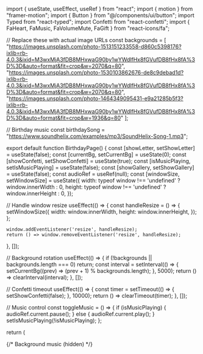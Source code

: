 import { useState, useEffect, useRef } from "react";
import { motion } from "framer-motion";
import { Button } from "@/components/ui/button";
import Typed from "react-typed";
import Confetti from "react-confetti";
import { FaHeart, FaMusic, FaVolumeMute, FaGift } from "react-icons/fa";

// Replace these with actual image URLs
const backgrounds = [
  "https://images.unsplash.com/photo-1513151233558-d860c5398176?ixlib=rb-4.0.3&ixid=M3wxMjA3fDB8MHxwaG90by1wYWdlfHx8fGVufDB8fHx8fA%3D%3D&auto=format&fit=crop&w=2070&q=80",
  "https://images.unsplash.com/photo-1530103862676-de8c9debad1d?ixlib=rb-4.0.3&ixid=M3wxMjA3fDB8MHxwaG90by1wYWdlfHx8fGVufDB8fHx8fA%3D%3D&auto=format&fit=crop&w=2070&q=80",
  "https://images.unsplash.com/photo-1464349095431-e9a21285b5f3?ixlib=rb-4.0.3&ixid=M3wxMjA3fDB8MHxwaG90by1wYWdlfHx8fGVufDB8fHx8fA%3D%3D&auto=format&fit=crop&w=1936&q=80"
];

// Birthday music
const birthdaySong = "https://www.soundhelix.com/examples/mp3/SoundHelix-Song-1.mp3";

export default function BirthdayPage() {
  const [showLetter, setShowLetter] = useState(false);
  const [currentBg, setCurrentBg] = useState(0);
  const [showConfetti, setShowConfetti] = useState(true);
  const [isMusicPlaying, setIsMusicPlaying] = useState(false);
  const [showGallery, setShowGallery] = useState(false);
  const audioRef = useRef(null);
  const [windowSize, setWindowSize] = useState({
    width: typeof window !== 'undefined' ? window.innerWidth : 0,
    height: typeof window !== 'undefined' ? window.innerHeight : 0,
  });

  // Handle window resize
  useEffect(() => {
    const handleResize = () => {
      setWindowSize({
        width: window.innerWidth,
        height: window.innerHeight,
      });
    };

    window.addEventListener('resize', handleResize);
    return () => window.removeEventListener('resize', handleResize);
  }, []);

  // Background rotation
  useEffect(() => {
    if (!backgrounds || backgrounds.length === 0) return;
    const interval = setInterval(() => {
      setCurrentBg((prev) => (prev + 1) % backgrounds.length);
    }, 5000);
    return () => clearInterval(interval);
  }, []);

  // Confetti timeout
  useEffect(() => {
    const timer = setTimeout(() => {
      setShowConfetti(false);
    }, 10000);
    return () => clearTimeout(timer);
  }, []);

  // Music control
  const toggleMusic = () => {
    if (isMusicPlaying) {
      audioRef.current.pause();
    } else {
      audioRef.current.play();
    }
    setIsMusicPlaying(!isMusicPlaying);
  };

  return (
    <div className="relative">
      {/* Background music (hidden) */}
      <audio ref={audioRef} loop src={birthdaySong} />

      {/* Confetti */}
      {showConfetti && (
        <Confetti
          width={windowSize.width}
          height={windowSize.height}
          recycle={false}
          numberOfPieces={500}
        />
      )}

      {/* Main content */}
      <motion.div 
        className="min-h-screen flex flex-col items-center justify-center bg-cover bg-center text-center relative overflow-hidden"
        style={{ 
          backgroundImage: `url(${backgrounds[currentBg]})`,
          backgroundColor: "#111",
          backgroundSize: "cover",
          backgroundPosition: "center",
          transition: "background-image 1s ease-in-out"
        }}
        initial={{ opacity: 0 }}
        animate={{ opacity: 1 }}
        transition={{ duration: 1 }}
      >
        {/* Overlay */}
        <motion.div 
          className="absolute inset-0 bg-black bg-opacity-60 backdrop-blur-sm" 
          initial={{ opacity: 0 }} 
          animate={{ opacity: 0.7 }}
          transition={{ duration: 1 }}
        ></motion.div>
        
        {/* Header */}
        <motion.h1 
          className="text-4xl sm:text-5xl md:text-6xl lg:text-7xl font-extrabold text-white drop-shadow-2xl relative z-10 px-4"
          initial={{ opacity: 0, y: -50 }}
          animate={{ opacity: 1, y: 0 }}
          transition={{ duration: 1, delay: 0.3 }}
        >
          🎂 Happy Birthday, Shruti Pandey! 🎉
        </motion.h1>
        
        {/* Age reveal */}
        <motion.div
          className="mt-4 text-2xl md:text-3xl text-pink-300 font-bold z-10"
          initial={{ opacity: 0 }}
          animate={{ opacity: 1 }}
          transition={{ duration: 1, delay: 0.5 }}
        >
          Welcome to the fabulous 18! ✨
        </motion.div>
        
        {/* Typed animation */}
        <motion.div 
          className="mt-6 p-4 sm:p-6 bg-black bg-opacity-60 text-green-300 font-mono rounded-lg shadow-2xl backdrop-blur-sm relative border border-green-400 max-w-md mx-4"
          initial={{ scale: 0.8, opacity: 0 }}
          animate={{ scale: 1, opacity: 1 }}
          transition={{ duration: 0.8, delay: 0.6 }}
        >
          <Typed
            strings={[
              "echo 'Happy Birthday, Shruti Pandey!'", 
              "print('Wishing you an amazing year ahead!')", 
              "System.out.println('Have an awesome birthday!');",
              "console.log('May all your dreams come true!');"
            ]}
            typeSpeed={50}
            backSpeed={30}
            loop
          />
        </motion.div>
        
        {/* Action buttons */}
        <motion.div 
          className="flex flex-col sm:flex-row gap-4 mt-8 z-10"
          initial={{ scale: 0.8, opacity: 0 }}
          animate={{ scale: 1, opacity: 1 }}
          transition={{ duration: 0.8, delay: 1 }}
        >
          <Button 
            className="bg-pink-500 hover:bg-pink-600 text-white px-6 py-3 rounded-xl shadow-lg text-lg transition-all hover:scale-105 backdrop-blur-sm border-2 border-white flex items-center gap-2"
            onClick={() => setShowLetter(true)}
          >
            <FaHeart /> Open Letter
          </Button>
          
          <Button 
            className="bg-purple-500 hover:bg-purple-600 text-white px-6 py-3 rounded-xl shadow-lg text-lg transition-all hover:scale-105 backdrop-blur-sm border-2 border-white flex items-center gap-2"
            onClick={() => setShowGallery(true)}
          >
            <FaGift /> Memory Gallery
          </Button>
          
          <Button 
            className="bg-blue-500 hover:bg-blue-600 text-white px-6 py-3 rounded-xl shadow-lg text-lg transition-all hover:scale-105 backdrop-blur-sm border-2 border-white flex items-center gap-2"
            onClick={toggleMusic}
          >
            {isMusicPlaying ? <FaVolumeMute /> : <FaMusic />} 
            {isMusicPlaying ? "Mute" : "Play Music"}
          </Button>
        </motion.div>
        
        {/* Floating hearts */}
        {[...Array(10)].map((_, i) => (
          <motion.div
            key={i}
            className="absolute text-pink-400 text-2xl"
            initial={{
              x: Math.random() * windowSize.width,
              y: -50,
              opacity: 0
            }}
            animate={{
              y: windowSize.height + 50,
              opacity: [0, 1, 0],
              rotate: Math.random() * 360
            }}
            transition={{
              duration: 5 + Math.random() * 10,
              repeat: Infinity,
              delay: Math.random() * 5
            }}
          >
            <FaHeart />
          </motion.div>
        ))}
      </motion.div>
      
      {/* Birthday letter modal */}
      {showLetter && (
        <motion.div 
          className="fixed inset-0 flex items-center justify-center bg-black bg-opacity-90 p-4 z-50"
          initial={{ opacity: 0, scale: 0.8 }}
          animate={{ opacity: 1, scale: 1 }}
          transition={{ duration: 0.6 }}
        >
          <motion.div 
            className="bg-gray-900 p-6 md:p-8 rounded-2xl shadow-2xl max-w-lg mx-4 text-center border-2 border-pink-500 backdrop-blur-sm relative overflow-y-auto max-h-[90vh]"
            initial={{ scale: 0.8, opacity: 0 }}
            animate={{ scale: 1, opacity: 1 }}
            transition={{ duration: 0.5 }}
          >
            <h2 className="text-2xl md:text-3xl font-bold text-pink-400 mb-4">Dear Shruti,</h2>
            
            <div className="text-left text-base md:text-lg leading-relaxed space-y-4">
              <p>Happy Birthdayyyyyyyyyyy Shruti Qt Pandey 🎉</p>
              
              <p>I hope you liked the small effort I made to wish you on your special 18th birthday.</p>
              
              <p>Wish you the fulfillment of all your fondest dreams. May you be blessed with a year filled with abundant joy, and may this year bring you endless happiness and success. (My Taiji wrote this to me on my birthday, and I think it's good to write it here too since, as you know, I'm not so good in English.)</p>
              
              <p>So yes, that's all—not able to gather much content due to the time constraints of exams.</p>
              
              <p>But yes, once again, Happy Birthday! 🎂🥳</p>
              
              <p className="text-right mt-6 text-pink-300">With love,<br />[Your Name]</p>
            </div>
            
            <motion.div 
              initial={{ scale: 0.8, opacity: 0 }}
              animate={{ scale: 1, opacity: 1 }}
              transition={{ duration: 0.5, delay: 0.3 }}
              className="mt-6"
            >
              <Button 
                className="bg-red-500 hover:bg-red-600 text-white px-6 py-3 rounded-xl shadow-lg transition-all hover:scale-105"
                onClick={() => setShowLetter(false)}
              >
                Close
              </Button>
            </motion.div>
          </motion.div>
        </motion.div>
      )}
      
      {/* Photo gallery modal */}
      {showGallery && (
        <motion.div 
          className="fixed inset-0 flex items-center justify-center bg-black bg-opacity-90 p-4 z-50"
          initial={{ opacity: 0, scale: 0.8 }}
          animate={{ opacity: 1, scale: 1 }}
          transition={{ duration: 0.6 }}
        >
          <motion.div 
            className="bg-gray-900 p-4 md:p-6 rounded-2xl shadow-2xl max-w-4xl w-full mx-4 text-center border-2 border-blue-500 backdrop-blur-sm relative max-h-[90vh] overflow-y-auto"
            initial={{ scale: 0.8, opacity: 0 }}
            animate={{ scale: 1, opacity: 1 }}
            transition={{ duration: 0.5 }}
          >
            <h2 className="text-2xl md:text-3xl font-bold text-blue-400 mb-6">Memory Gallery</h2>
            
            <div className="grid grid-cols-1 sm:grid-cols-2 md:grid-cols-3 gap-4">
              {backgrounds.map((bg, index) => (
                <motion.div
                  key={index}
                  className="relative group overflow-hidden rounded-lg"
                  whileHover={{ scale: 1.03 }}
                >
                  <img 
                    src={bg} 
                    alt={`Memory ${index + 1}`}
                    className="w-full h-48 object-cover transition-transform group-hover:scale-110"
                  />
                  <div className="absolute inset-0 bg-black bg-opacity-30 flex items-center justify-center opacity-0 group-hover:opacity-100 transition-opacity">
                    <span className="text-white font-bold">Memory #{index + 1}</span>
                  </div>
                </motion.div>
              ))}
              {/* Add more images here */}
            </div>
            
            <motion.div 
              initial={{ scale: 0.8, opacity: 0 }}
              animate={{ scale: 1, opacity: 1 }}
              transition={{ duration: 0.5, delay: 0.3 }}
              className="mt-6"
            >
              <Button 
                className="bg-red-500 hover:bg-red-600 text-white px-6 py-3 rounded-xl shadow-lg transition-all hover:scale-105"
                onClick={() => setShowGallery(false)}
              >
                Close Gallery
              </Button>
            </motion.div>
          </motion.div>
        </motion.div>
      )}
    </div>
  );
}
